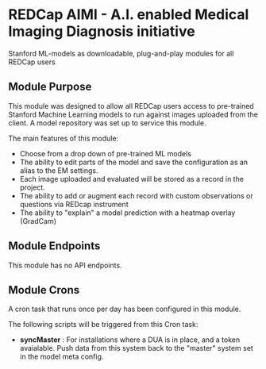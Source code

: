 # REDCap AIMI - A.I. enabled Medical Imaging Diagnosis initiative
Stanford ML-models as downloadable, plug-and-play modules for all REDCap users 

## Module Purpose
This module was designed to allow all REDCap users access to pre-trained Stanford Machine Learning models to run against images uploaded from the client.  A model repository was set up to service this module. 

The main features of this module:
* Choose from a drop down of pre-trained ML models
* The ability to edit parts of the model and save the configuration as an alias to the EM settings.
* Each image uploaded and evaluated will be stored as a record in the project.
* The ability to add or augment each record with custom observations or questions via REDcap instrument
* The ability to "explain" a model prediction with a heatmap overlay (GradCam)

## Module Endpoints
This module has no API endpoints.

## Module Crons
A cron task that runs once per day has been configured in this module.  

The following scripts will be triggered from this Cron task:
* __syncMaster__  : For installations where a DUA is in place, and a token avaialable.  Push data from this system back to the "master" system set in the model meta config.
